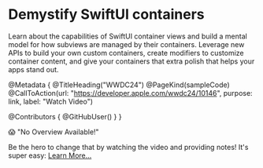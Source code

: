 # Demystify SwiftUI containers

Learn about the capabilities of SwiftUI container views and build a mental model for how subviews are managed by their containers. Leverage new APIs to build your own custom containers, create modifiers to customize container content, and give your containers that extra polish that helps your apps stand out.


@Metadata {
   @TitleHeading("WWDC24")
   @PageKind(sampleCode)
   @CallToAction(url: "https://developer.apple.com/wwdc24/10146", purpose: link, label: "Watch Video")

   @Contributors {
      @GitHubUser(<replace this with your GitHub handle>)
   }
}

😱 "No Overview Available!"

Be the hero to change that by watching the video and providing notes! It's super easy:
 [Learn More…](https://wwdcnotes.github.io/WWDCNotes/documentation/wwdcnotes/contributing)
